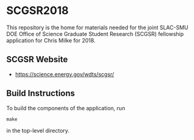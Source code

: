 # SCGSR2018

This repository is the home for materials needed for the joint SLAC-SMU
DOE Office of Science Graduate Student Research (SCGSR) fellowship application
for Chris Milke for 2018.

## SCGSR Website

* https://science.energy.gov/wdts/scgsr/

## Build Instructions

To build the components of the application, run

```
make
```

in the top-level directory.